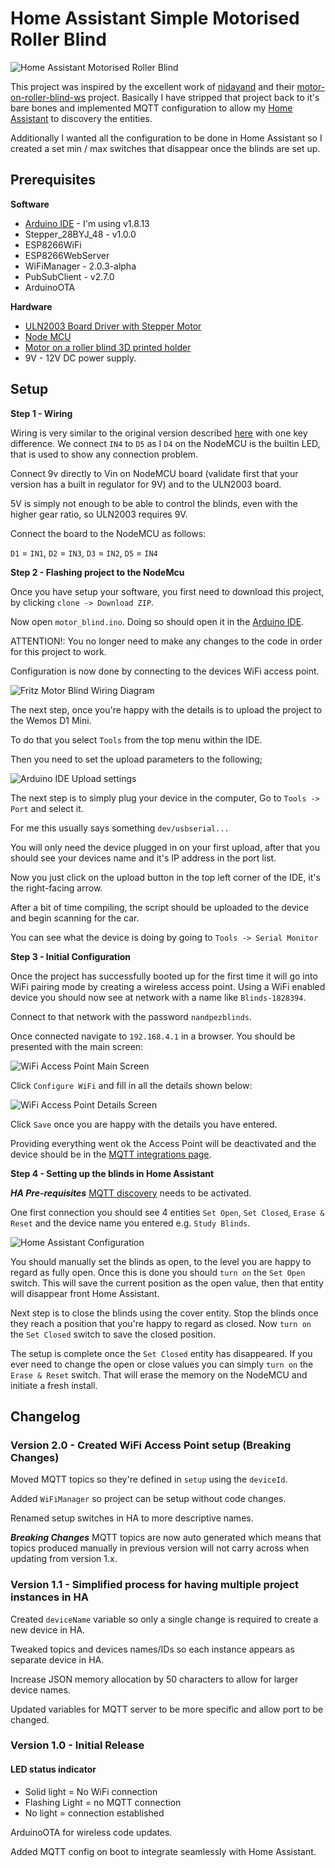 # Home Assistant Simple Motorised Roller Blind

![Home Assistant Motorised Roller Blind](files/repo_image.png#center)

This project was inspired by the excellent work of [nidayand](https://github.com/nidayand) and their [motor-on-roller-blind-ws](https://github.com/nidayand/motor-on-roller-blind-ws) project. Basically I have stripped that project back to it's bare bones and implemented MQTT configuration to allow my [Home Assistant](https://home-assistant.io) to discovery the entities.

Additionally I wanted all the configuration to be done in Home Assistant so I created a set min / max switches that disappear once the blinds are set up.

## Prerequisites ##

**Software**
* [Arduino IDE](https://www.arduino.cc/en/main/software) - I'm using v1.8.13
* Stepper_28BYJ_48 - v1.0.0
* ESP8266WiFi
* ESP8266WebServer
* WiFiManager - 2.0.3-alpha
* PubSubClient - v2.7.0
* ArduinoOTA

**Hardware**

* [ULN2003 Board Driver with Stepper Motor](https://www.amazon.co.uk/gp/product/B07RLLKFGK/ref=ppx_yo_dt_b_asin_title_o02_s00?ie=UTF8&psc=1)
* [Node MCU](https://www.amazon.co.uk/AZDelivery-NodeMcu-Amica-Development-including/dp/B06Y1LZLLY)
* [Motor on a roller blind 3D printed holder](https://www.thingiverse.com/thing:2392856)
* 9V - 12V DC power supply.

## Setup ##

**Step 1 - Wiring**

Wiring is very similar to the original version described [here](https://www.thingiverse.com/thing:2392856) with one key difference. We connect `IN4` to `D5` as I `D4` on the NodeMCU is the builtin LED, that is used to show any connection problem.

Connect 9v directly to Vin on NodeMCU board (validate first that your version has a built in regulator for 9V) and to the ULN2003 board.

5V is simply not enough to be able to control the blinds, even with the higher gear ratio, so ULN2003 requires 9V.

Connect the board to the NodeMCU as follows:

`D1` = `IN1`, `D2` = `IN3`, `D3` = `IN2`, `D5` = `IN4`

**Step 2 - Flashing project to the NodeMcu**

Once you have setup your software, you first need to download this project, by clicking `clone -> Download ZIP`.

Now open `motor_blind.ino`. Doing so should open it in the [Arduino IDE](https://www.arduino.cc/en/main/software).

ATTENTION!: You no longer need to make any changes to the code in order for this project to work.

Configuration is now done by connecting to the devices WiFi access point.

![Fritz Motor Blind Wiring Diagram](files/motor_blind_fritz.png)

The next step, once you're happy with the details is to upload the project to the Wemos D1 Mini.

To do that you select `Tools` from the top menu within the IDE.

Then you need to set the upload parameters to the following;

![Arduino IDE Upload settings](files/upload_settings.png)

The next step is to simply plug your device in the computer, Go to `Tools -> Port` and select it.

For me this usually says something `dev/usbserial...`

You will only need the device plugged in on your first upload, after that you should see your devices name and it's IP address in the port list.

Now you just click on the upload button in the top left corner of the IDE, it's the right-facing arrow.

After a bit of time compiling, the script should be uploaded to the device and begin scanning for the car.

You can see what the device is doing by going to `Tools -> Serial Monitor`

**Step 3 - Initial Configuration**

Once the project has successfully booted up for the first time it will go into WiFi pairing mode by creating a wireless access point. Using a WiFi enabled device you should now see at network with a name like `Blinds-1828394`.

Connect to that network with the password `nandpezblinds`.

Once connected navigate to `192.168.4.1` in a browser. You should be presented with the main screen:

![WiFi Access Point Main Screen](files/wifi_ap_main.png)

Click `Configure WiFi` and fill in all the details shown below:

![WiFi Access Point Details Screen](files/wifi_ap_details.png)

Click `Save` once you are happy with the details you have entered.

Providing everything went ok the Access Point will be deactivated and the device should be in the [MQTT integrations page](https://www.home-assistant.io/integrations/mqtt/).

**Step 4 - Setting up the blinds in Home Assistant**

***HA Pre-requisites***
[MQTT discovery](https://www.home-assistant.io/docs/mqtt/discovery/) needs to be activated.

One first connection you should see 4 entities `Set Open`, `Set Closed`, `Erase & Reset` and the device name you entered e.g. `Study Blinds`.

![Home Assistant Configuration](files/ha_config.png)

You should manually set the blinds as open, to the level you are happy to regard as fully open. Once this is done you should `turn on` the `Set Open` switch. This will save the current position as the open value, then that entity will disappear front Home Assistant.

Next step is to close the blinds using the cover entity. Stop the blinds once they reach a position that you're happy to regard as closed. Now `turn on` the `Set Closed` switch to save the closed position.

The setup is complete once the `Set Closed` entity has disappeared. If you ever need to change the open or close values you can simply `turn on` the `Erase & Reset` switch. That will erase the memory on the NodeMCU and initiate a fresh install.

## Changelog ##

### Version 2.0 - Created WiFi Access Point setup (Breaking Changes) ###

Moved MQTT topics so they're defined in `setup` using the `deviceId`.

Added `WiFiManager` so project can be setup without code changes.

Renamed setup switches in HA to more descriptive names.

***Breaking Changes***
MQTT topics are now auto generated which means that topics produced manually in previous version will not carry across when updating from version 1.x.

### Version 1.1 - Simplified process for having multiple project instances in HA ###

Created `deviceName` variable so only a single change is required to create a new device in HA.

Tweaked topics and devices names/IDs so each instance appears as separate device in HA.

Increase JSON memory allocation by 50 characters to allow for larger device names.

Updated variables for MQTT server to be more specific and allow port to be changed.

### Version 1.0 - Initial Release ###

#### LED status indicator ####
* Solid light = No WiFi connection
* Flashing Light = no MQTT connection
* No light = connection established

ArduinoOTA for wireless code updates.

Added MQTT config on boot to integrate seamlessly with Home Assistant.
